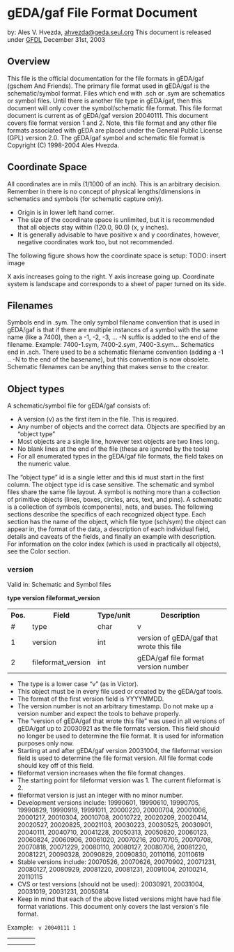 # gEDA/gaf File Format Document #

by: Ales V. Hvezda, ahvezda@geda.seul.org
This document is released under [GFDL](http://www.gnu.org/copyleft/fdl.html)
December 31st, 2003

## Overview ##

This file is the official documentation for the file formats in gEDA/gaf
(gschem And Friends). The primary file format used in gEDA/gaf is the
schematic/symbol format. Files which end with .sch or .sym are schematics
or symbol files. Until there is another file type in gEDA/gaf, then this
document will only cover the symbol/schematic file format.
This file format document is current as of gEDA/gaf version 20040111.
This document covers file format version 1 and 2.
Note, this file format and any other file formats associated with gEDA
are placed under the General Public License (GPL) version 2.0. The
gEDA/gaf symbol and schematic file format is Copyright (C) 1998-2004
Ales Hvezda.

## Coordinate Space ##

All coordinates are in mils (1/1000 of an inch). This is an arbitrary decision. Remember in there is no concept of physical lengths/dimensions in schematics and symbols (for schematic capture only).

 * Origin is in lower left hand corner.
 * The size of the coordinate space is unlimited, but it is recommended that all objects stay within (120.0, 90.0) (x, y inches).
 * It is generally advisable to have positive x and y coordinates, however, negative coordinates work too, but not recommended.

The following figure shows how the coordinate space is setup: 
TODO: insert image

X axis increases going to the right. Y axis increase going up. Coordinate system is landscape and corresponds to a sheet of paper turned on its side.

## Filenames ##

Symbols end in .sym. The only symbol filename convention that is used in gEDA/gaf is that if there are multiple instances of a symbol with the same name (like a 7400), then a -1, -2, -3, … -N suffix is added to the end of the filename. Example: 7400-1.sym, 7400-2.sym, 7400-3.sym…
Schematics end in .sch. There used to be a schematic filename convention (adding a -1 .. -N to the end of the basename), but this convention is now obsolete. Schematic filenames can be anything that makes sense to the creator.

## Object types ##

A schematic/symbol file for gEDA/gaf consists of:

 * A version (v) as the first item in the file. This is required.
 * Any number of objects and the correct data. Objects are specified by an “object type”
 * Most objects are a single line, however text objects are two lines long.
 * No blank lines at the end of the file (these are ignored by the tools)
 * For all enumerated types in the gEDA/gaf file formats, the field takes on the numeric value.

The “object type” id is a single letter and this id must start in the
first column. The object type id is case sensitive. The schematic and
symbol files share the same file layout. A symbol is nothing more than
a collection of primitive objects (lines, boxes, circles, arcs, text,
and pins). A schematic is a collection of symbols (components), nets,
and buses.
The following sections describe the specifics of each recognized object
type. Each section has the name of the object, which file type (sch/sym)
the object can appear in, the format of the data, a description of each
individual field, details and caveats of the fields, and finally an
example with description.
For information on the color index (which is used in practically all
objects), see the Color section.

### version ###

Valid in: Schematic and Symbol files

**type version fileformat_version**

<table>
	<tr>
		<th>Pos.</th>
		<th>Field</th>
		<th>Type/unit</th>
		<th>Description</th>
	</tr>
	<tr>
		<td>#</td>
		<td>type</td>
		<td>char</td>
		<td>v</td>
	</tr>
	<tr>
		<td>1</td>
		<td>version</td>
		<td>int</td>
		<td>version of gEDA/gaf that wrote this file</td>
	</tr>
	<tr>
		<td>2</td>
		<td>fileformat_version</td>
		<td>int</td>
		<td>gEDA/gaf file format version number</td>
	</tr>
</table>

 * The type is a lower case “v” (as in Victor).
 * This object must be in every file used or created by the gEDA/gaf tools.
 * The format of the first version field is YYYYMMDD.
 * The version number is not an arbitrary timestamp. Do not make up a version number and expect the tools to behave properly.
 * The “version of gEDA/gaf that wrote this file” was used in all versions of gEDA/gaf up to 20030921 as the file formats version. This field should no longer be used to determine the file format. It is used for information purposes only now.
 * Starting at and after gEDA/gaf version 20031004, the fileformat version field is used to determine the file format version. All file format code should key off of this field.
 * fileformat version increases when the file format changes.
 * The starting point for fileformat version was 1. The current fileformat is 2.
 * fileformat version is just an integer with no minor number.
 * Development versions include: 19990601, 19990610, 19990705, 19990829, 19990919, 19991011, 20000220, 20000704, 20001006, 20001217, 20010304, 20010708, 20010722, 20020209, 20020414, 20020527, 20020825, 20021103, 20030223, 20030525, 20030901, 20040111, 20040710, 20041228, 20050313, 20050820, 20060123, 20060824, 20060906, 20061020, 20070216, 20070705, 20070708, 20070818, 20071229, 20080110, 20080127, 20080706, 20081220, 20081221, 20090328, 20090829, 20090830, 20110116, 20110619
 * Stable versions include: 20070526, 20070626, 20070902, 20071231, 20080127, 20080929, 20081220, 20081231, 20091004, 20100214, 20110115
 * CVS or test versions (should not be used): 20030921, 20031004, 20031019, 20031231, 20050814
 * Keep in mind that each of the above listed versions might have had file format variations. This document only covers the last version's file format.

Example:
<code>
	v 20040111 1
</code>




<table>
	<tr>
		<th></th>
		<th></th>
		<th></th>
		<th></th>
	</tr>
	<tr>
		<td></td>
		<td></td>
		<td></td>
		<td></td>
	</tr>
</table>
